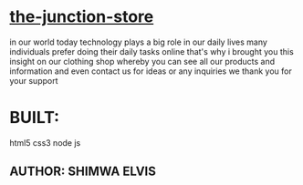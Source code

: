 <h1><a href="https://elviss250.github.io/the-junction-store/">the-junction-store</a></h1>
in our world today technology plays a big role in our daily lives
many individuals prefer doing their daily tasks online that's why i brought you
this insight on our clothing shop whereby you can see all our products
and information and even contact us for ideas or any inquiries
we thank you for your support

# BUILT:
html5
css3
node js

## AUTHOR: SHIMWA ELVIS
